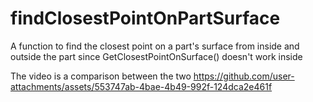 # findClosestPointOnPartSurface
A function to find the closest point on a part's surface from inside and outside the part since GetClosestPointOnSurface() doesn't work inside

The video is a comparison between the two
https://github.com/user-attachments/assets/553747ab-4bae-4b49-992f-124dca2e461f

